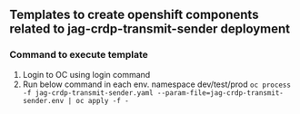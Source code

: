## Templates to create openshift components related to jag-crdp-transmit-sender deployment

### Command to execute template
1) Login to OC using login command
2) Run below command in each env. namespace dev/test/prod
   ``oc process -f jag-crdp-transmit-sender.yaml --param-file=jag-crdp-transmit-sender.env | oc apply -f -``


